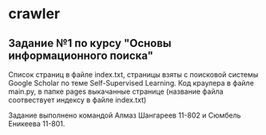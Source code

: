 # crawler

## Задание №1 по курсу "Основы информационного поиска"

Список страниц в файле index.txt, страницы взяты с поисковой системы Google Scholar по теме Self-Supervised Learning.
Код краулера в файле main.py, в папке pages выкачанные странице (название файла соотвествует индексу в файле index.txt) 

Задание выполнено командой Алмаз Шангареев 11-802 и Сюмбель Еникеева 11-801.
